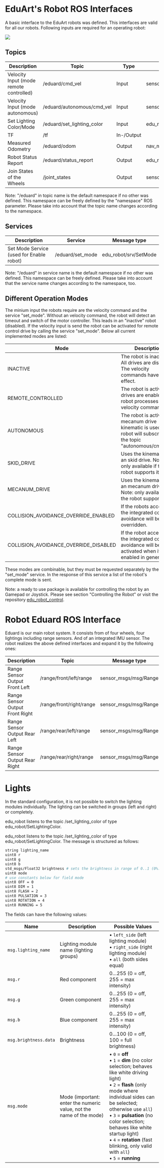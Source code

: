 # EduArt's Robot ROS Interfaces

A basic interface to the EduArt robots was defined. This interfaces are valid for all our robots. Following inputs are required for an operating robot:

![](../image/eduart-robot-interfaces.png)

## Topics

| Description                     | Topic                    | Type  | Message Type |
|---------------------------------|--------------------------|-----------|---------------------------|
| Velocity Input (mode remote controlled) | /eduard/cmd_vel            | Input | sensor_msgs/msg/Twist                |
| Velocity Input (mode autonomous) | /eduard/autonomous/cmd_vel | Input | sensor_msgs/msg/Twist  |
| Set Lighting Color/Mode         | /eduard/set_lighting_color | Input | edu_robot/msg/SetLightingColor       |
| TF | /tf | In-/Output | |
| Measured Odometry | /eduard/odom | Output | nav_msgs/Odometry |
| Robot Status Report            | /eduard/status_report | Output | edu_robot/msg/RobotStatusReport      |
| Join States of the Wheels       | /joint_states | Output            | sensor_msgs/msg/JointState           |

Note: "/eduard" in topic name is the default namespace if no other was defined. This namespace can be freely defined by the "namespace" ROS parameter. Please take into account that the topic name changes according to the namespace.

## Services

| Description                     | Service                  | Message type                         |
|---------------------------------|--------------------------|--------------------------------------|
| Set Mode Service (used for Enable robot) | /eduard/set_mode       | edu_robot/srv/SetMode                |

Note: "/eduard" in service name is the default namespace if no other was defined. This namespace can be freely defined. Please take into account that the service name changes according to the namespace, too.

## Different Operation Modes

The minium input the robots require are the velocity command and the service "set_mode". Without an velocity command, the robot will detect an timeout and switch of the motor controller. This leads in an "inactive" robot (disabled). If the velocity input is send the robot can be activated for remote control drive by calling the service "set_mode". Below all current implemented modes are listed:

| Mode | Description |
|------|-------------|
| INACTIVE | The robot is inactive. All drives are disabled. The velocity commands have no effect. |
| REMOTE_CONTROLLED | The robot is active. All drives are enabled. The robot processes the velocity commands. |
| AUTONOMOUS | The robot is active. The mecanum drive kinematic is used. The robot will subscribe to the topic "autonomous/cmd_vel". |
| SKID_DRIVE | Uses the kinematic of an skid drive. Note: only available if the robot supports it. |
| MECANUM_DRIVE | Uses the kinematic of an mecanum drive. Note: only available if the robot supports it. |
| COLLISION_AVOIDANCE_OVERRIDE_ENABLED | If the robots accepts it the integrated collision avoidance will be overridden. |
| COLLISION_AVOIDANCE_OVERRIDE_DISABLED | If the robot accepts it the integrated collision avoidance will be activated when it is enabled in general. |

These modes are combinable, but they must be requested separately by the "set_mode" service. In the response of this service a list of the robot's complete mode is sent.

Note: a ready to use package is available for controlling the robot by an Gamepad or Joystick. Please see section "Controlling the Robot" or visit the repository [edu_robot_control](https://github.com/EduArt-Robotik/edu_robot_control).

# Robot Eduard ROS Interface

Eduard is our main robot system. It consists from of four wheels, four lightings including range sensors. And of an integrated IMU sensor. The robot realizes the above defined interfaces and expand it by the following ones:

| Description                     | Topic                    | Message type                         |
|---------------------------------|--------------------------|--------------------------------------|
| Range Sensor Output Front Left  | /range/front/left/range  | sensor_msgs/msg/Range                |
| Range Sensor Output Front Right | /range/front/right/range | sensor_msgs/msg/Range                |
| Range Sensor Output Rear Left   | /range/rear/left/range   | sensor_msgs/msg/Range                |
| Range Sensor Output Rear Right  | /range/rear/right/range  | sensor_msgs/msg/Range                |


#  Lights
In the standard configuration, it is not possible to switch the lighting modules individually. The lighting can be switched in groups (left and right) or completely.

edu_robot listens to the topic <namespace>/set_lighting_color of type edu_robot/SetLightingColor.

edu_robot listens to the topic <namespace>/set_lighting_color of type edu_robot/SetLightingColor. The message is structured as follows:

```bash
string lighting_name
uint8 r
uint8 g
uint8 b
std_msgs/Float32 brightness # sets the brightness in range of 0..1 (0%..100%)
uint8 mode
# use constants below for field mode
uint8 OFF = 0
uint8 DIM = 1
uint8 FLASH = 2
uint8 PULSATION = 3
uint8 ROTATION = 4
uint8 RUNNING = 5
```

The fields can have the following values:

| **Name**               | **Description**                                                                 | **Possible Values**                                                                                                 |
|------------------------|----------------------------------------------------------------------------------|----------------------------------------------------------------------------------------------------------------------|
| `msg.lighting_name`    | Lighting module name (lighting groups)                                          | • `left_side` (left lighting module)  <br> • `right_side` (right lighting module)  <br> • `all` (both sides equal) |
| `msg.r`                | Red component                                                                    | 0…255 (0 = off, 255 = max intensity)                                                                                |
| `msg.g`                | Green component                                                                  | 0…255 (0 = off, 255 = max intensity)                                                                                |
| `msg.b`                | Blue component                                                                   | 0…255 (0 = off, 255 = max intensity)                                                                                |
| `msg.brightness.data`  | Brightness                                                                       | 0…100 (0 = off, 100 = full brightness)                                                                              |
| `msg.mode`             | Mode (important: enter the numeric value, not the name of the mode)             | • `0` = **off** <br> • `1` = **dim** (no color selection; behaves like white driving light) <br> • `2` = **flash** (only mode where individual sides can be selected; otherwise use `all`) <br> • `3` = **pulsation** (no color selection; behaves like white startup light) <br> • `4` = **rotation** (fast blinking, only valid with `all`) <br> • `5` = **running** |
